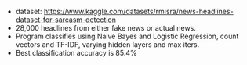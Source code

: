 - dataset: https://www.kaggle.com/datasets/rmisra/news-headlines-dataset-for-sarcasm-detection 
- 28,000 headlines from either fake news or actual news.
- Program classifies using Naive Bayes and Logistic Regression, count vectors and TF-IDF, varying hidden layers and max iters.
- Best classification accuracy is 85.4%
